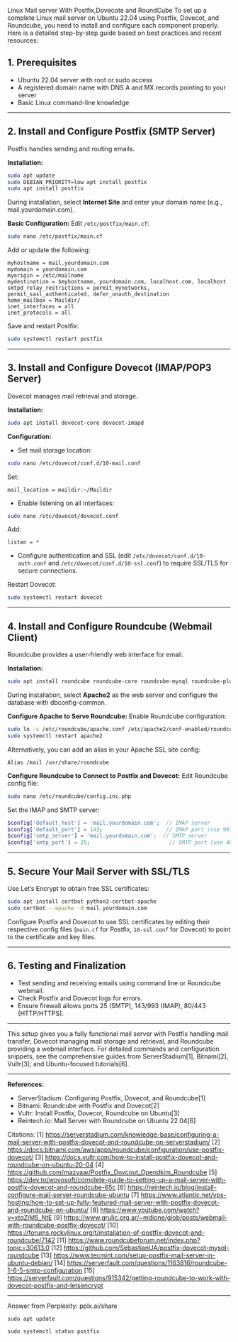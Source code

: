 Linux Mail server With Postfix,Dovecote and RoundCube
To set up a complete Linux mail server on Ubuntu 22.04 using Postfix, Dovecot, and Roundcube, you need to install and configure each component properly. Here is a detailed step-by-step guide based on best practices and recent resources:

## 1. Prerequisites
- Ubuntu 22.04 server with root or sudo access
- A registered domain name with DNS A and MX records pointing to your server
- Basic Linux command-line knowledge

---

## 2. Install and Configure Postfix (SMTP Server)

Postfix handles sending and routing emails.

**Installation:**
```bash
sudo apt update
sudo DEBIAN_PRIORITY=low apt install postfix
sudo apt install postfix
```
During installation, select **Internet Site** and enter your domain name (e.g., mail.yourdomain.com).

**Basic Configuration:**
Edit `/etc/postfix/main.cf`:
```bash
sudo nano /etc/postfix/main.cf
```
Add or update the following:
```
myhostname = mail.yourdomain.com
mydomain = yourdomain.com
myorigin = /etc/mailname
mydestination = $myhostname, yourdomain.com, localhost.com, localhost
smtpd_relay_restrictions = permit_mynetworks, permit_sasl_authenticated, defer_unauth_destination
home_mailbox = Maildir/
inet_interfaces = all
inet_protocols = all
```
Save and restart Postfix:
```bash
sudo systemctl restart postfix
```

---

## 3. Install and Configure Dovecot (IMAP/POP3 Server)

Dovecot manages mail retrieval and storage.

**Installation:**
```bash
sudo apt install dovecot-core dovecot-imapd
```

**Configuration:**

- Set mail storage location:
```bash
sudo nano /etc/dovecot/conf.d/10-mail.conf
```
Set:
```
mail_location = maildir:~/Maildir
```

- Enable listening on all interfaces:
```bash
sudo nano /etc/dovecot/dovecot.conf
```
Add:
```
listen = *
```

- Configure authentication and SSL (edit `/etc/dovecot/conf.d/10-auth.conf` and `/etc/dovecot/conf.d/10-ssl.conf`) to require SSL/TLS for secure connections.

Restart Dovecot:
```bash
sudo systemctl restart dovecot
```

---

## 4. Install and Configure Roundcube (Webmail Client)

Roundcube provides a user-friendly web interface for email.

**Installation:**
```bash
sudo apt install roundcube roundcube-core roundcube-mysql roundcube-plugins
```
During installation, select **Apache2** as the web server and configure the database with dbconfig-common.

**Configure Apache to Serve Roundcube:**
Enable Roundcube configuration:
```bash
sudo ln -s /etc/roundcube/apache.conf /etc/apache2/conf-enabled/roundcube.conf
sudo systemctl restart apache2
```

Alternatively, you can add an alias in your Apache SSL site config:
```
Alias /mail /usr/share/roundcube
```

**Configure Roundcube to Connect to Postfix and Dovecot:**
Edit Roundcube config file:
```bash
sudo nano /etc/roundcube/config.inc.php
```
Set the IMAP and SMTP server:
```php
$config['default_host'] = 'mail.yourdomain.com';  // IMAP server
$config['default_port'] = 143;                    // IMAP port (use 993 for SSL)
$config['smtp_server'] = 'mail.yourdomain.com';  // SMTP server
$config['smtp_port'] = 25;                         // SMTP port (use 465 or 587 for SSL/TLS)
```

---

## 5. Secure Your Mail Server with SSL/TLS

Use Let’s Encrypt to obtain free SSL certificates:
```bash
sudo apt install certbot python3-certbot-apache
sudo certbot --apache -d mail.yourdomain.com
```

Configure Postfix and Dovecot to use SSL certificates by editing their respective config files (`main.cf` for Postfix, `10-ssl.conf` for Dovecot) to point to the certificate and key files.

---

## 6. Testing and Finalization

- Test sending and receiving emails using command line or Roundcube webmail.
- Check Postfix and Dovecot logs for errors.
- Ensure firewall allows ports 25 (SMTP), 143/993 (IMAP), 80/443 (HTTP/HTTPS).

---

This setup gives you a fully functional mail server with Postfix handling mail transfer, Dovecot managing mail storage and retrieval, and Roundcube providing a webmail interface. For detailed commands and configuration snippets, see the comprehensive guides from ServerStadium[1], Bitnami[2], Vultr[3], and Ubuntu-focused tutorials[6].

---

**References:**

- ServerStadium: Configuring Postfix, Dovecot, and Roundcube[1]
- Bitnami: Roundcube with Postfix and Dovecot[2]
- Vultr: Install Postfix, Dovecot, Roundcube on Ubuntu[3]
- Reintech.io: Mail Server with Roundcube on Ubuntu 22.04[6]

Citations:
[1] https://serverstadium.com/knowledge-base/configuring-a-mail-server-with-postfix-dovecot-and-roundcube-on-serverstadium/
[2] https://docs.bitnami.com/aws/apps/roundcube/configuration/use-postfix-dovecot/
[3] https://docs.vultr.com/how-to-install-postfix-dovecot-and-roundcube-on-ubuntu-20-04
[4] https://github.com/mazyaar/Postfix_Dovcout_Opendkim_Roundcube
[5] https://dev.to/wovosoft/complete-guide-to-setting-up-a-mail-server-with-postfix-dovecot-and-roundcube-65c
[6] https://reintech.io/blog/install-configure-mail-server-roundcube-ubuntu
[7] https://www.atlantic.net/vps-hosting/how-to-set-up-fully-featured-mail-server-with-postfix-dovecot-and-roundcube-on-ubuntu/
[8] https://www.youtube.com/watch?v=xtqZiM5_NtE
[9] https://www.grulic.org.ar/~mdione/glob/posts/webmail-with-roundcube-postfix-dovecot/
[10] https://forums.rockylinux.org/t/installation-of-postfix-dovecot-and-roundcube/7142
[11] https://www.roundcubeforum.net/index.php?topic=30613.0
[12] https://github.com/SebastianUA/postfix-dovecot-mysql-roundcube
[13] https://www.tecmint.com/setup-postfix-mail-server-in-ubuntu-debian/
[14] https://serverfault.com/questions/1163816/roundcube-1-6-5-smtp-configuration
[15] https://serverfault.com/questions/915342/getting-roundcube-to-work-with-dovecot-postfix-and-letsencrypt

---
Answer from Perplexity: pplx.ai/share
```
sudo apt update

sudo systemctl status postfix
```
